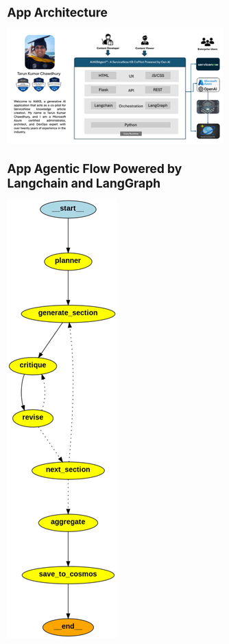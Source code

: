 # App Architecture
![App Archiecture](Architecture.png)


# App Agentic Flow Powered by Langchain and LangGraph
![Agent Flow](AI4KBAgent.png)
